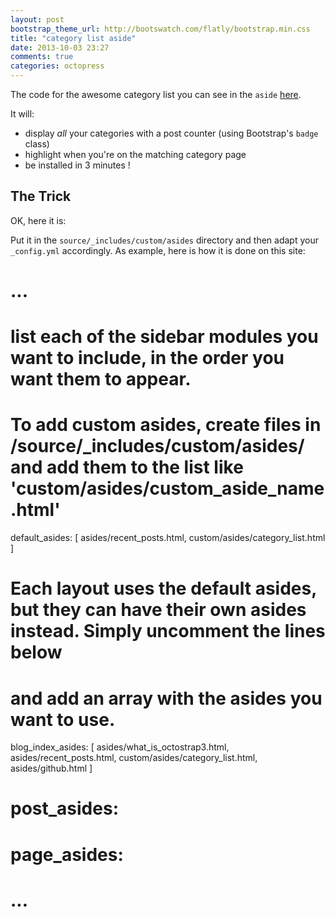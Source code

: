 ```yaml
---
layout: post
bootstrap_theme_url: http://bootswatch.com/flatly/bootstrap.min.css
title: "category list aside"
date: 2013-10-03 23:27
comments: true
categories: octopress
---
```


The code for the awesome category list you can see in the `aside`
<a href="#" id="category-list-pointer">here</a>.

<script>
jQuery(document).ready(function ($) {
    $('#category-list-pointer').click(function (event) {
        event.preventDefault(); // don't follow href
        // XXX: ugly, should have an id.
        var $target = $('h3.panel-title:contains(Categories)').closest('.panel');
        $target.css({opacity: 0}).animate({opacity: 1}, 700);
    });
});
</script>

It will:

- display *all* your categories with a post counter (using Bootstrap's `badge`
  class)
- highlight when you're on the matching category page
- be installed in 3 minutes !

<!-- more -->

<h2>The Trick</h2>

OK, here it is:


Put it in the `source/_includes/custom/asides` directory and then adapt your
`_config.yml` accordingly. As example, here is how it is done on this site:

# ...
# list each of the sidebar modules you want to include, in the order you want them to appear.
# To add custom asides, create files in /source/_includes/custom/asides/ and add them to the list like 'custom/asides/custom_aside_name.html'
default_asides: [
    asides/recent_posts.html,
    custom/asides/category_list.html
]

# Each layout uses the default asides, but they can have their own asides instead. Simply uncomment the lines below
# and add an array with the asides you want to use.
blog_index_asides: [
    asides/what_is_octostrap3.html,
    asides/recent_posts.html,
    custom/asides/category_list.html,
    asides/github.html
]
# post_asides:
# page_asides:
# ...

